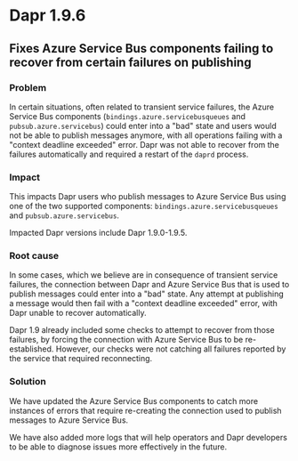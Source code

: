 # Dapr 1.9.6
 
## Fixes Azure Service Bus components failing to recover from certain failures on publishing
 
### Problem
 
In certain situations, often related to transient service failures, the Azure Service Bus components (`bindings.azure.servicebusqueues` and `pubsub.azure.servicebus`) could enter into a "bad" state and users would not be able to publish messages anymore, with all operations failing with a "context deadline exceeded" error. Dapr was not able to recover from the failures automatically and required a restart of the `daprd` process.
 
### Impact
 
This impacts Dapr users who publish messages to Azure Service Bus using one of the two supported components: `bindings.azure.servicebusqueues` and `pubsub.azure.servicebus`.

Impacted Dapr versions include Dapr 1.9.0-1.9.5.
 
### Root cause

In some cases, which we believe are in consequence of transient service failures, the connection between Dapr and Azure Service Bus that is used to publish messages could enter into a "bad" state. Any attempt at publishing a message would then fail with a "context deadline exceeded" error, with Dapr unable to recover automatically.

Dapr 1.9 already included some checks to attempt to recover from those failures, by forcing the connection with Azure Service Bus to be re-established. However, our checks were not catching all failures reported by the service that required reconnecting.

### Solution
 
We have updated the Azure Service Bus components to catch more instances of errors that require re-creating the connection used to publish messages to Azure Service Bus.

We have also added more logs that will help operators and Dapr developers to be able to diagnose issues more effectively in the future.
